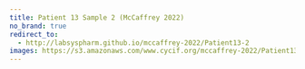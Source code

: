```yaml
---
title: Patient 13 Sample 2 (McCaffrey 2022)
no_brand: true
redirect_to:
  - http://labsyspharm.github.io/mccaffrey-2022/Patient13-2
images: https://s3.amazonaws.com/www.cycif.org/mccaffrey-2022/Patient13-2
---
```

